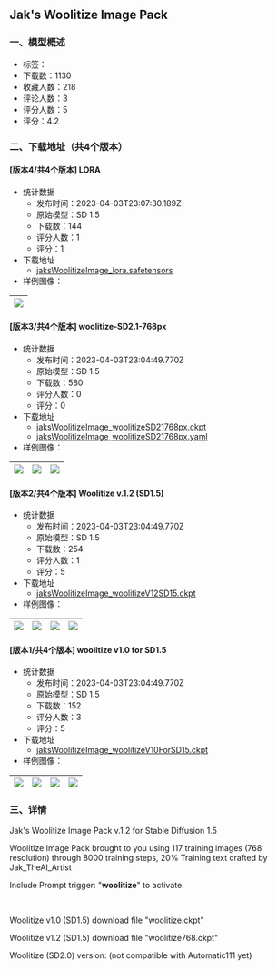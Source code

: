 ## Jak's Woolitize Image Pack
### 一、模型概述

- 标签：
- 下载数：1130
- 收藏人数：218
- 评论人数：3
- 评分人数：5
- 评分：4.2

### 二、下载地址（共4个版本）

#### [版本4/共4个版本] LORA

- 统计数据
  - 发布时间：2023-04-03T23:07:30.189Z
  - 原始模型：SD 1.5
  - 下载数：144
  - 评分人数：1
  - 评分：1
- 下载地址
  - [jaksWoolitizeImage_lora.safetensors](https://civitai.com/api/download/models/34788)
- 样例图像：

| <img src="https://image.civitai.com/xG1nkqKTMzGDvpLrqFT7WA/a1a70e1c-75d0-464e-354e-d4b758a0d100/width=450/429045.jpeg" /> |
| ---- |

#### [版本3/共4个版本] woolitize-SD2.1-768px

- 统计数据
  - 发布时间：2023-04-03T23:04:49.770Z
  - 原始模型：SD 1.5
  - 下载数：580
  - 评分人数：0
  - 评分：0
- 下载地址
  - [jaksWoolitizeImage_woolitizeSD21768px.ckpt](https://civitai.com/api/download/models/1652)
  - [jaksWoolitizeImage_woolitizeSD21768px.yaml](https://civitai.com/api/download/models/1652?type=Config&format=Other)
- 样例图像：

| <img src="https://image.civitai.com/xG1nkqKTMzGDvpLrqFT7WA/6aff5de4-6f49-4173-1dfa-f97dac841400/width=450/15295.jpeg" /> | <img src="https://image.civitai.com/xG1nkqKTMzGDvpLrqFT7WA/85cc7b86-7657-43f1-d5ec-e6e6a88eae00/width=450/15294.jpeg" /> | <img src="https://image.civitai.com/xG1nkqKTMzGDvpLrqFT7WA/29ab3f22-e268-4926-3cf3-ae9274fae500/width=450/15293.jpeg" /> |
| ---- | ---- | ---- |

#### [版本2/共4个版本] Woolitize v.1.2 (SD1.5)

- 统计数据
  - 发布时间：2023-04-03T23:04:49.770Z
  - 原始模型：SD 1.5
  - 下载数：254
  - 评分人数：1
  - 评分：5
- 下载地址
  - [jaksWoolitizeImage_woolitizeV12SD15.ckpt](https://civitai.com/api/download/models/1239)
- 样例图像：

| <img src="https://image.civitai.com/xG1nkqKTMzGDvpLrqFT7WA/802dd9a9-080b-4abc-a3c8-402ef83f7400/width=450/10263.jpeg" /> | <img src="https://image.civitai.com/xG1nkqKTMzGDvpLrqFT7WA/e792cab6-15c1-4578-9294-28a78eb32100/width=450/10262.jpeg" /> | <img src="https://image.civitai.com/xG1nkqKTMzGDvpLrqFT7WA/5fbd3e7c-f92f-4fdf-33f4-78f6a45f3800/width=450/10261.jpeg" /> | <img src="https://image.civitai.com/xG1nkqKTMzGDvpLrqFT7WA/260ad9de-302f-4405-6e3d-7e8e62b73700/width=450/10260.jpeg" /> |
| ---- | ---- | ---- | ---- |

#### [版本1/共4个版本] woolitize v1.0 for SD1.5

- 统计数据
  - 发布时间：2023-04-03T23:04:49.770Z
  - 原始模型：SD 1.5
  - 下载数：152
  - 评分人数：3
  - 评分：5
- 下载地址
  - [jaksWoolitizeImage_woolitizeV10ForSD15.ckpt](https://civitai.com/api/download/models/1090)
- 样例图像：

| <img src="https://image.civitai.com/xG1nkqKTMzGDvpLrqFT7WA/10e5b4cc-e457-466f-57a8-66f6d998d700/width=450/9198.jpeg" /> | <img src="https://image.civitai.com/xG1nkqKTMzGDvpLrqFT7WA/7d7ce6e2-a02e-4404-ea3a-8e37a1a5dd00/width=450/8844.jpeg" /> | <img src="https://image.civitai.com/xG1nkqKTMzGDvpLrqFT7WA/c3c713ee-432f-44d7-4c2f-809b67b4cd00/width=450/8843.jpeg" /> | <img src="https://image.civitai.com/xG1nkqKTMzGDvpLrqFT7WA/e95825e0-c611-4149-4dbf-b17792f29500/width=450/9197.jpeg" /> |
| ---- | ---- | ---- | ---- |


### 三、详情
<p>Jak's Woolitize Image Pack v.1.2 for Stable Diffusion 1.5</p><p>Woolitize Image Pack brought to you using 117 training images (768 resolution) through 8000 training steps, 20% Training text crafted by Jak_TheAI_Artist</p><p>Include Prompt trigger: "<strong>woolitize</strong>" to activate.</p><p><br /></p><p>Woolitize v1.0 (SD1.5) download file "woolitize.ckpt"</p><p>Woolitize v1.2 (SD1.5) download file "woolitize768.ckpt"</p><p>Woolitize (SD2.0) version: (not compatible with Automatic111 yet)</p>